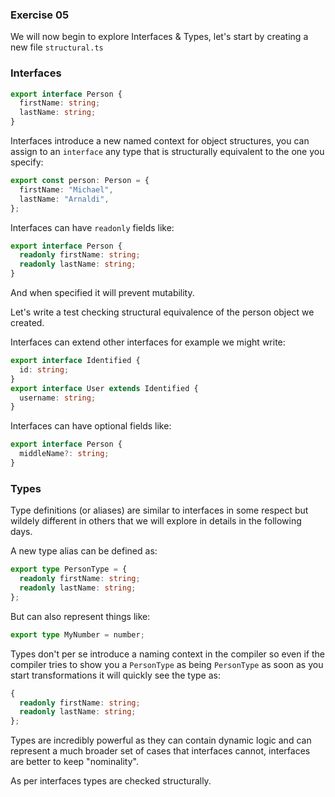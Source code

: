 ### Exercise 05

We will now begin to explore Interfaces & Types, let's start by creating a new file `structural.ts`

### Interfaces

```ts
export interface Person {
  firstName: string;
  lastName: string;
}
```

Interfaces introduce a new named context for object structures, you can assign to an `interface` any type that is structurally equivalent to the one you specify:

```ts
export const person: Person = {
  firstName: "Michael",
  lastName: "Arnaldi",
};
```

Interfaces can have `readonly` fields like:

```ts
export interface Person {
  readonly firstName: string;
  readonly lastName: string;
}
```

And when specified it will prevent mutability.

Let's write a test checking structural equivalence of the person object we created.

Interfaces can extend other interfaces for example we might write:

```ts
export interface Identified {
  id: string;
}
export interface User extends Identified {
  username: string;
}
```

Interfaces can have optional fields like:

```ts
export interface Person {
  middleName?: string;
}
```

### Types

Type definitions (or aliases) are similar to interfaces in some respect but wildely different in others that we will explore in details in the following days.

A new type alias can be defined as:

```ts
export type PersonType = {
  readonly firstName: string;
  readonly lastName: string;
};
```

But can also represent things like:

```ts
export type MyNumber = number;
```

Types don't per se introduce a naming context in the compiler so even if the compiler tries to show you a `PersonType` as being `PersonType` as soon as you start transformations it will quickly see the type as:

```ts
{
  readonly firstName: string;
  readonly lastName: string;
};
```

Types are incredibly powerful as they can contain dynamic logic and can represent a much broader set of cases that interfaces cannot, interfaces are better to keep "nominality".

As per interfaces types are checked structurally.
